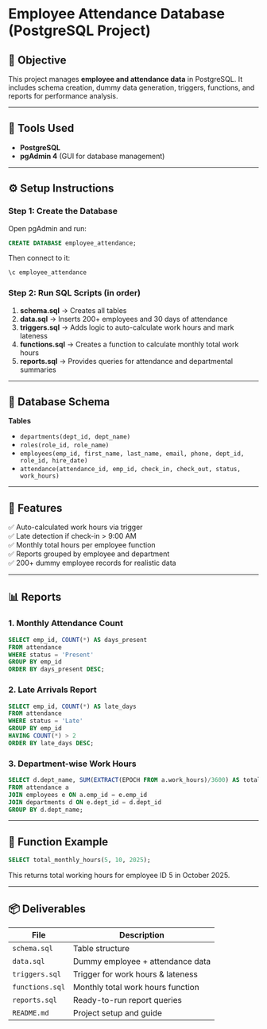 # Employee Attendance Database (PostgreSQL Project)

## 🎯 Objective
This project manages **employee and attendance data** in PostgreSQL. It includes schema creation, dummy data generation, triggers, functions, and reports for performance analysis.

---

## 🧰 Tools Used
- **PostgreSQL**
- **pgAdmin 4** (GUI for database management)

---

## ⚙️ Setup Instructions

### Step 1: Create the Database
Open pgAdmin and run:
```sql
CREATE DATABASE employee_attendance;
```
Then connect to it:
```sql
\c employee_attendance
```

### Step 2: Run SQL Scripts (in order)
1. **schema.sql** → Creates all tables  
2. **data.sql** → Inserts 200+ employees and 30 days of attendance  
3. **triggers.sql** → Adds logic to auto-calculate work hours and mark lateness  
4. **functions.sql** → Creates a function to calculate monthly total work hours  
5. **reports.sql** → Provides queries for attendance and departmental summaries  

---

## 🧩 Database Schema

**Tables**
- `departments(dept_id, dept_name)`  
- `roles(role_id, role_name)`  
- `employees(emp_id, first_name, last_name, email, phone, dept_id, role_id, hire_date)`  
- `attendance(attendance_id, emp_id, check_in, check_out, status, work_hours)`  

---

## 🧠 Features

✅ Auto-calculated work hours via trigger  
✅ Late detection if check-in > 9:00 AM  
✅ Monthly total hours per employee function  
✅ Reports grouped by employee and department  
✅ 200+ dummy employee records for realistic data  

---

## 📊 Reports

### 1. Monthly Attendance Count
```sql
SELECT emp_id, COUNT(*) AS days_present
FROM attendance
WHERE status = 'Present'
GROUP BY emp_id
ORDER BY days_present DESC;
```

### 2. Late Arrivals Report
```sql
SELECT emp_id, COUNT(*) AS late_days
FROM attendance
WHERE status = 'Late'
GROUP BY emp_id
HAVING COUNT(*) > 2
ORDER BY late_days DESC;
```

### 3. Department-wise Work Hours
```sql
SELECT d.dept_name, SUM(EXTRACT(EPOCH FROM a.work_hours)/3600) AS total_hours
FROM attendance a
JOIN employees e ON a.emp_id = e.emp_id
JOIN departments d ON e.dept_id = d.dept_id
GROUP BY d.dept_name;
```

---

## 🧮 Function Example
```sql
SELECT total_monthly_hours(5, 10, 2025);
```

This returns total working hours for employee ID 5 in October 2025.

---

## 📦 Deliverables
| File | Description |
|------|--------------|
| `schema.sql` | Table structure |
| `data.sql` | Dummy employee + attendance data |
| `triggers.sql` | Trigger for work hours & lateness |
| `functions.sql` | Monthly total work hours function |
| `reports.sql` | Ready-to-run report queries |
| `README.md` | Project setup and guide |
